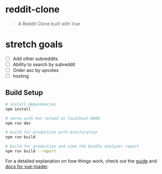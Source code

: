 # reddit-clone

> A Reddit Clone built with Vue

# stretch goals
- [ ] Add other subreddits
- [ ] Ability to search by subreddit
- [ ] Order asc by upvotes
- [ ] hosting

## Build Setup

``` bash
# install dependencies
npm install

# serve with hot reload at localhost:8080
npm run dev

# build for production with minification
npm run build

# build for production and view the bundle analyzer report
npm run build --report
```

For a detailed explanation on how things work, check out the [guide](http://vuejs-templates.github.io/webpack/) and [docs for vue-loader](http://vuejs.github.io/vue-loader).

